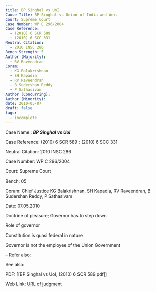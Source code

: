 ```yaml
---
title: BP Singhal vs UoI
Cause Title: BP Singhal vs Union of India and Anr.
Court: Supreme Court
Case Number: WP C 296/2004
Case Reference:
  - (2010) 6 SCR 589
  - (2010) 6 SCC 331
Neutral Citation:
  - 2010 INSC 286
Bench Strength: 5
Author (Majority):
  - RV Raveendran
Coram:
  - KG Balakrishnan
  - SH Kapadia
  - RV Raveendran
  - B Sudershan Reddy
  - P Sathasivam
Author (Concurring): 
Author (Minority): 
date: 2010-05-07
draft: false
tags:
  - incomplete
---
```

Case Name : ***BP Singhal vs UoI***

Case Reference: (2010) 6 SCR 589 :  (2010) 6 SCC 331

Neutral Citation: 2010 INSC 286

Case Number: WP C 296/2004

Court: Supreme Court

Bench: 05

Coram: Chief Justice KG Balakrishnan, SH Kapadia, RV Raveendran, B Sudershan Reddy, P Sathasivam

Date: 07.05.2010

Doctrine of pleasure; Governor has to step down

Role of governor

Constitution is quasi federal in nature

Governor is not the employee of the Union Government

–
Refer also:

See also:

PDF:
[[BP Singhal vs UoI, (2010) 6 SCR 589.pdf]]

Web Link: <a href="/All judgments/BP Singhal vs UoI, (2010) 6 SCR 589.pdf" target="_blank">URL of judgment</a>